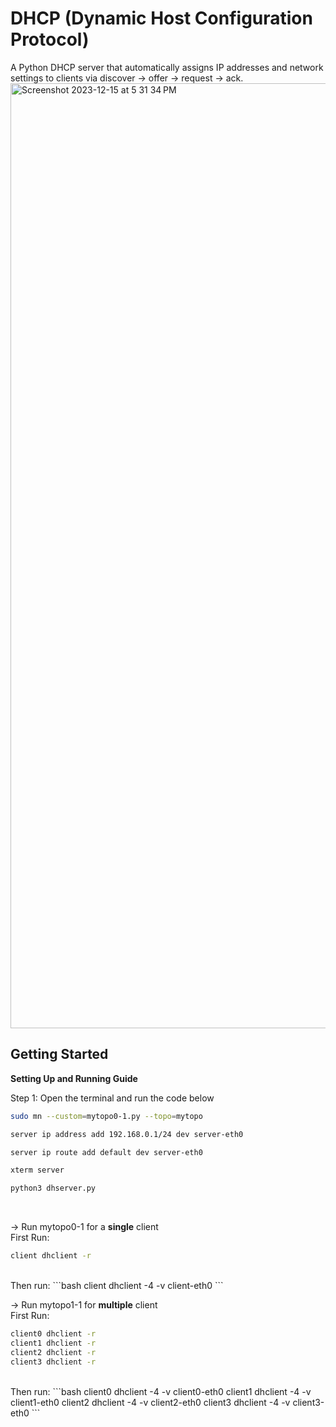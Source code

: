 # DHCP (Dynamic Host Configuration Protocol)

A Python DHCP server that automatically assigns IP addresses and network settings to clients via discover -> offer -> request -> ack.
<br>
<img width="1512" alt="Screenshot 2023-12-15 at 5 31 34 PM" src="https://github.com/ayang114/PythonDCHP/assets/102551386/5b6540e7-0bfe-4a7b-a4f1-6f87e71753f4">
<br>
## Getting Started

<b>Setting Up and Running Guide</b>

Step 1: Open the terminal and run the code below
```bash
sudo mn --custom=mytopo0-1.py --topo=mytopo
```
```bash
server ip address add 192.168.0.1/24 dev server-eth0
```
```bash
server ip route add default dev server-eth0
```
```bash
xterm server
```
```bash
python3 dhserver.py
```
<br>

-> Run mytopo0-1 for a <b>single</b> client
<br>
First Run:
```bash
client dhclient -r
```
<br>
Then run:
```bash
client dhclient -4 -v client-eth0
```

-> Run mytopo1-1 for <b>multiple</b> client
<br>
First Run:
```bash
client0 dhclient -r
client1 dhclient -r
client2 dhclient -r
client3 dhclient -r
```
<br>
Then run:
```bash
client0 dhclient -4 -v client0-eth0
client1 dhclient -4 -v client1-eth0
client2 dhclient -4 -v client2-eth0
client3 dhclient -4 -v client3-eth0
```
